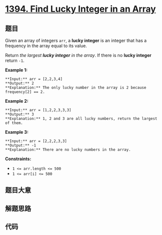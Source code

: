 # [1394. Find Lucky Integer in an Array](https://leetcode.com/problems/find-lucky-integer-in-an-array)

## 题目

Given an array of integers `arr`, a **lucky integer** is an integer that has a
frequency in the array equal to its value.

Return _the largest **lucky integer** in the array_. If there is no **lucky
integer** return `-1`.



**Example 1:**

    
    
    **Input:** arr = [2,2,3,4]
    **Output:** 2
    **Explanation:** The only lucky number in the array is 2 because frequency[2] == 2.
    

**Example 2:**

    
    
    **Input:** arr = [1,2,2,3,3,3]
    **Output:** 3
    **Explanation:** 1, 2 and 3 are all lucky numbers, return the largest of them.
    

**Example 3:**

    
    
    **Input:** arr = [2,2,2,3,3]
    **Output:** -1
    **Explanation:** There are no lucky numbers in the array.
    



**Constraints:**

  * `1 <= arr.length <= 500`
  * `1 <= arr[i] <= 500`


## 题目大意

## 解题思路

## 代码

```javascript

```
